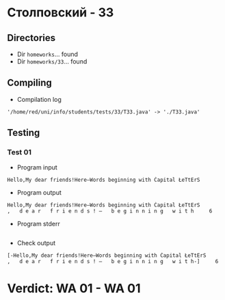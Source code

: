 # Столповский - 33
## Directories
- Dir `homeworks`... found
- Dir `homeworks/33`... found
## Compiling
- Compilation log
```
'/home/red/uni/info/students/tests/33/T33.java' -> './T33.java'

```
## Testing
### Test 01
- Program input
```
Hello,My dear friends!Here—Words beginning with Ćapital ŁeTtErS
```
- Program output
```
Hello,My dear friends!Here—Words beginning with Ćapital ŁeTtErS
,   d e a r   f r i e n d s ! —   b e g i n n i n g   w i t h     6

```
- Program stderr
```

```
- Check output
```
[-Hello,My dear friends!Here—Words beginning with Ćapital ŁeTtErS
,   d e a r   f r i e n d s ! —   b e g i n n i n g   w i t h-]     6

```
# Verdict: **WA 01** - WA 01
